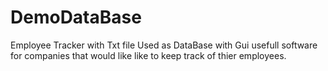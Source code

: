 # DemoDataBase
Employee Tracker with Txt file Used as DataBase with Gui
usefull software for companies that would like like to keep track of thier employees.

